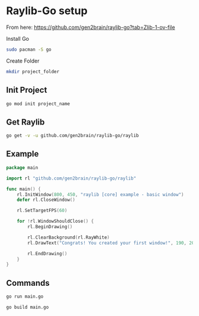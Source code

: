 # Raylib-Go setup

From here: https://github.com/gen2brain/raylib-go?tab=Zlib-1-ov-file

Install Go
```bash
sudo pacman -S go
```

Create Folder
```bash
mkdir project_folder
```

## Init Project
```bash
go mod init project_name
```

## Get Raylib
```bash
go get -v -u github.com/gen2brain/raylib-go/raylib
```

## Example
```go
package main

import rl "github.com/gen2brain/raylib-go/raylib"

func main() {
	rl.InitWindow(800, 450, "raylib [core] example - basic window")
	defer rl.CloseWindow()

	rl.SetTargetFPS(60)

	for !rl.WindowShouldClose() {
		rl.BeginDrawing()

		rl.ClearBackground(rl.RayWhite)
		rl.DrawText("Congrats! You created your first window!", 190, 200, 20, rl.LightGray)

		rl.EndDrawing()
	}
}
```

## Commands

```bash
go run main.go
```

```bash
go build main.go
```
